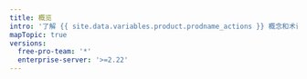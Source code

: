 ```yaml
---
title: 概览
intro: '了解 {{ site.data.variables.product.prodname_actions }} 概念和术语。'
mapTopic: true
versions:
  free-pro-team: '*'
  enterprise-server: '>=2.22'
---
```



